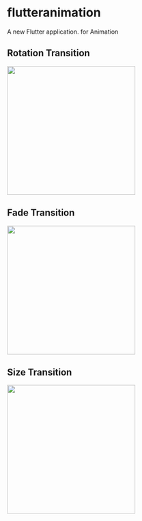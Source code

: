 # flutteranimation

A new Flutter application. for Animation

## Rotation Transition

<img src = "https://user-images.githubusercontent.com/30453784/77222865-3c998700-6b7d-11ea-9ca1-ad61b058897f.gif" width = 300.0>

## Fade Transition

<img src = "https://user-images.githubusercontent.com/30453784/77235570-ee1bd500-6bdc-11ea-9f34-366a6356e940.gif" width = 300.0>

## Size Transition

<img src = "https://user-images.githubusercontent.com/30453784/77235571-efe59880-6bdc-11ea-924f-1734db30399d.gif" width = 300.0>
